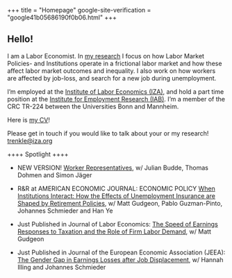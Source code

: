 +++
title = "Homepage"
google-site-verification = "google41b05686190f0b06.html"
+++

## Hello!


I am a Labor Economist. In [my research](https://trenkles.github.io/research/) I focus on how Labor Market Policies- and Institutions operate in a frictional labor market and how these affect labor market outcomes and inequality. I also work on how workers are affected by job-loss, and search for a new job during unemployment.

I’m employed at the [Institute of Labor Economics (IZA)](https://www.iza.org/), and hold a part time position at the [Institute for Employment Research (IAB)](https://iab.de/en/startseite-english/). I’m a member of the CRC TR-224 between the Universities Bonn and Mannheim.


Here is [my CV](https://www.iza.org/wc/cvs/cv_Trenkle.pdf)! 

Please get in touch if you would like to talk about your or my research! [trenkle@iza.org](mailto:trenkle@iza.org)


++++ Spotlight ++++ 


-	NEW VERSION! [Worker Representatives](https://trenkles.github.io/research/representation_bdjt.pdf), w/ Julian Budde, Thomas Dohmen and Simon Jäger

-	R&R at AMERICAN ECONOMIC JOURNAL: ECONOMIC POLICY [When Institutions Interact: How the Effects of Unemployment Insurance are Shaped by Retirement Policies](https://trenkles.github.io/research/When_Institutions_Interact.pdf), w/ Matt Gudgeon, Pablo Guzman-Pinto, Johannes Schmieder and Han Ye

-	Just Published in Journal of Labor Economics: [The Speed of Earnings Responses to Taxation and the Role of Firm Labor Demand](https://trenkles.github.io/research/GudgeonTrenkle_2024.pdf), w/ Matt Gudgeon

-	Just Published in Journal of the European Economic Association (JEEA): [The Gender Gap in Earnings Losses after Job Displacement](https://trenkles.github.io/research/Illing_Schmieder_Trenkle_2023.pdf), w/ Hannah Illing and Johannes Schmieder



